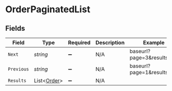 # OrderPaginatedList


## Fields

| Field                                           | Type                                            | Required                                        | Description                                     | Example                                         |
| ----------------------------------------------- | ----------------------------------------------- | ----------------------------------------------- | ----------------------------------------------- | ----------------------------------------------- |
| `Next`                                          | *string*                                        | :heavy_minus_sign:                              | N/A                                             | baseurl?page=3&results=10                       |
| `Previous`                                      | *string*                                        | :heavy_minus_sign:                              | N/A                                             | baseurl?page=1&results=10                       |
| `Results`                                       | List<[Order](../../Models/Components/Order.md)> | :heavy_minus_sign:                              | N/A                                             |                                                 |